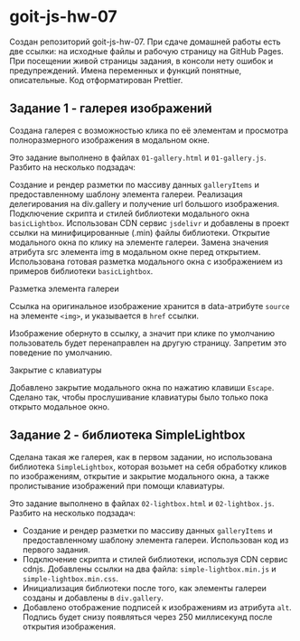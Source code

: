 # goit-js-hw-07

Создан репозиторий goit-js-hw-07.
При сдаче домашней работы есть две ссылки: на исходные файлы и рабочую страницу на GitHub Pages.
При посещении живой страницы задания, в консоли нету ошибок и предупреждений.
Имена переменных и функций понятные, описательные.
Код отформатирован Prettier.

## Задание 1 - галерея изображений

Создана галерея с возможностью клика по её элементам и просмотра полноразмерного изображения в модальном окне.


Это задание выполнено в файлах `01-gallery.html` и `01-gallery.js`. Разбито на несколько подзадач:

Создание и рендер разметки по массиву данных `galleryItems` и предоставленному шаблону элемента галереи.
Реализация делегирования на div.gallery и получение url большого изображения.
Подключение скрипта и стилей библиотеки модального окна `basicLightbox`. Использован CDN сервис `jsdelivr` и добавлены в проект ссылки на минифицированные (.min) файлы библиотеки.
Открытие модального окна по клику на элементе галереи. 
Замена значения атрибута src элемента img в модальном окне перед открытием. Использована готовая разметка модального окна с изображением из примеров библиотеки `basicLightbox`.

Разметка элемента галереи

Ссылка на оригинальное изображение хранится в data-атрибуте `source` на элементе `<img>`, и указывается в `href` ссылки.

Изображение обернуто в ссылку, а значит при клике по умолчанию пользователь будет перенаправлен на другую страницу. Запретим это поведение по умолчанию.

Закрытие с клавиатуры

Добавлено закрытие модального окна по нажатию клавиши `Escape`. Сделано так, чтобы прослушивание клавиатуры было только пока открыто модальное окно. 

## Задание 2 - библиотека SimpleLightbox

Сделана такая же галерея, как в первом задании, но использована библиотека `SimpleLightbox`, которая возьмет на себя обработку кликов по изображениям, открытие и закрытие модального окна, а также пролистывание изображений при помощи клавиатуры. 

Это задание выполнено в файлах `02-lightbox.html` и `02-lightbox.js`. Разбито на несколько подзадач:

- Создание и рендер разметки по массиву данных `galleryItems` и предоставленному шаблону элемента галереи. Использован код из первого задания.
- Подключение скрипта и стилей библиотеки, используя CDN сервис cdnjs. Добавлены ссылки на два файла: `simple-lightbox.min.js` и `simple-lightbox.min.css`.
- Инициализация библиотеки после того, как элементы галереи созданы и добавлены в `div.gallery`. 
- Добавлено отображение подписей к изображениям из атрибута `alt`. Подпись будет снизу появляться через 250 миллисекунд после открытия изображения.
